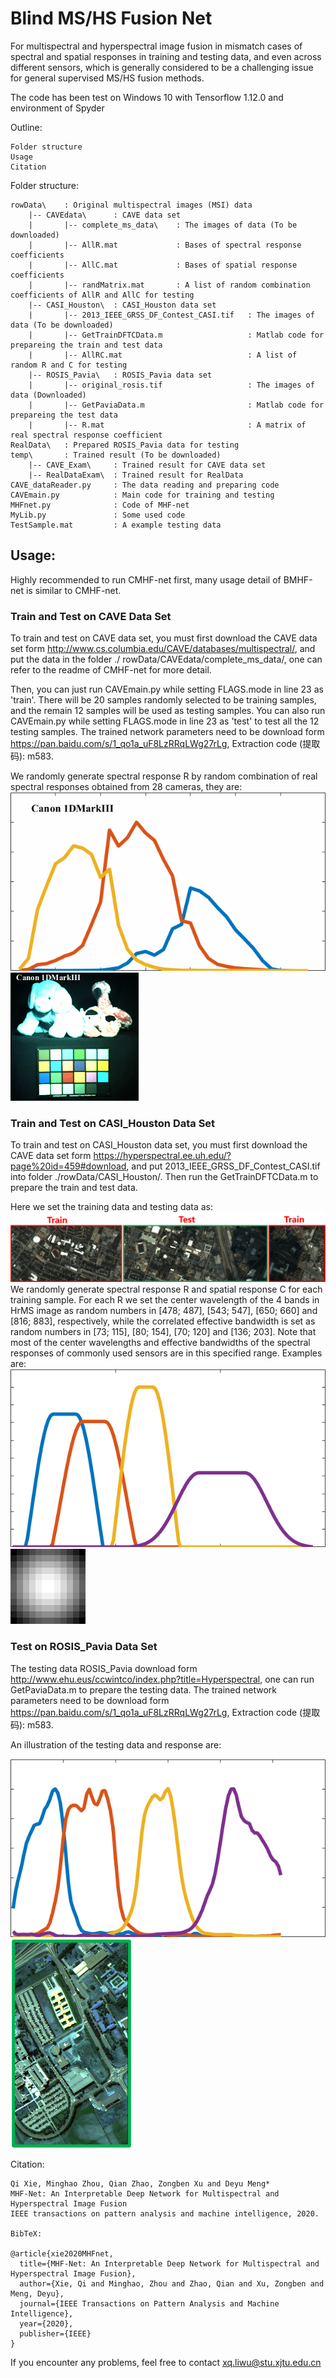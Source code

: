 # Blind MS/HS Fusion Net 
For multispectral and hyperspectral image fusion in mismatch cases of spectral and spatial responses in training and testing
data, and even across different sensors, which is generally considered to be a challenging issue for general supervised MS/HS fusion
methods.

The code has been test on Windows 10 with Tensorflow 1.12.0 and environment of Spyder

Outline:

    Folder structure
    Usage
    Citation
    
Folder structure:

    rowData\    : Original multispectral images (MSI) data 
        |-- CAVEdata\      : CAVE data set
        |       |-- complete_ms_data\    : The images of data (To be downloaded)
        |       |-- AllR.mat             : Bases of spectral response coefficients
        |       |-- AllC.mat             : Bases of spatial response coefficients
        |       |-- randMatrix.mat       : A list of random combination coefficients of AllR and AllC for testing
        |-- CASI_Houston\  : CASI_Houston data set
        |       |-- 2013_IEEE_GRSS_DF_Contest_CASI.tif   : The images of data (To be downloaded)
        |       |-- GetTrainDFTCData.m                   : Matlab code for prepareing the train and test data
        |       |-- AllRC.mat                            : A list of random R and C for testing
        |-- ROSIS_Pavia\   : ROSIS_Pavia data set
        |       |-- original_rosis.tif                   : The images of data (Downloaded)
        |       |-- GetPaviaData.m                       : Matlab code for prepareing the test data
        |       |-- R.mat                                : A matrix of real spectral response coefficient
    RealData\   : Prepared ROSIS_Pavia data for testing 
    temp\       : Trained result (To be downloaded)
        |-- CAVE_Exam\     : Trained result for CAVE data set
        |-- RealDataExam\  : Trained result for RealData    
    CAVE_dataReader.py     : The data reading and preparing code
    CAVEmain.py            : Main code for training and testing 
    MHFnet.py              : Code of MHF-net 
    MyLib.py               : Some used code
    TestSample.mat         : A example testing data

## Usage:

Highly recommended to run CMHF-net first, many usage detail of BMHF-net is similar to CMHF-net.

### Train and Test on CAVE Data Set

To train and test on CAVE data set, you must first download the CAVE data set form http://www.cs.columbia.edu/CAVE/databases/multispectral/, and put the data in the folder ./ rowData/CAVEdata/complete_ms_data/, one can refer to the readme of CMHF-net for more detail.

Then, you can just run CAVEmain.py while setting FLAGS.mode in line 23 as 'train'. There will be 20 samples randomly selected to be training samples, and the remain 12 samples will be used as testing samples.
You can also run CAVEmain.py while setting FLAGS.mode in line 23 as 'test' to test all the 12 testing samples. The trained network parameters need to be download form
https://pan.baidu.com/s/1_qo1a_uF8LzRRqLWg27rLg, Extraction code (提取码): m583.

We randomly generate spectral response R by random combination of real spectral responses obtained from 28 cameras, they are:
![We should have a image here](https://github.com/XieQi2015/ImageFolder/raw/master/MHFnet/R.gif)
![We should have a image here](https://github.com/XieQi2015/ImageFolder/raw/master/MHFnet/Y.gif)

### Train and Test on CASI_Houston Data Set

To train and test on CASI_Houston data set, you must first download the CAVE data set form https://hyperspectral.ee.uh.edu/?page%20id=459#download, and put 2013_IEEE_GRSS_DF_Contest_CASI.tif into folder ./rowData/CASI_Houston/. Then run the GetTrainDFTCData.m to prepare the train and test data.

Here we set the training data and testing data as:
![We should have a image here](https://github.com/XieQi2015/ImageFolder/raw/master/MHFnet/Data.png)
We randomly generate spectral response R and spatial response C for each training sample. For each R we set the center wavelength of the 4 bands in HrMS image as random
numbers in [478; 487], [543; 547], [650; 660] and [816; 883], respectively, while the correlated effective bandwidth is set as random numbers in [73; 115], [80; 154], [70; 120] and [136; 203]. Note that most of the center wavelengths and effective bandwidths of the spectral responses of commonly
used sensors are in this specified range. Examples are:
![We should have a image here](https://github.com/XieQi2015/ImageFolder/raw/master/MHFnet/R2.gif)
![We should have a image here](https://github.com/XieQi2015/ImageFolder/raw/master/MHFnet/C.gif)

### Test on ROSIS_Pavia Data Set

The testing data ROSIS_Pavia download form http://www.ehu.eus/ccwintco/index.php?title=Hyperspectral, one can run GetPaviaData.m  to prepare the testing data. The trained network parameters need to be download form
https://pan.baidu.com/s/1_qo1a_uF8LzRRqLWg27rLg, Extraction code (提取码): m583.

An illustration of the testing data and response are:

![We should have a image here](https://github.com/XieQi2015/ImageFolder/raw/master/MHFnet/R_real.gif)
![We should have a image here](https://github.com/XieQi2015/ImageFolder/raw/master/MHFnet/Real.png)




Citation:

    Qi Xie, Minghao Zhou, Qian Zhao, Zongben Xu and Deyu Meng* 
    MHF-Net: An Interpretable Deep Network for Multispectral and Hyperspectral Image Fusion
    IEEE transactions on pattern analysis and machine intelligence, 2020.

    BibTeX:
    
    @article{xie2020MHFnet,
      title={MHF-Net: An Interpretable Deep Network for Multispectral and Hyperspectral Image Fusion},
      author={Xie, Qi and Minghao, Zhou and Zhao, Qian and Xu, Zongben and Meng, Deyu},
      journal={IEEE Transactions on Pattern Analysis and Machine Intelligence},
      year={2020},
      publisher={IEEE}
    }

If you encounter any problems, feel free to contact xq.liwu@stu.xjtu.edu.cn
